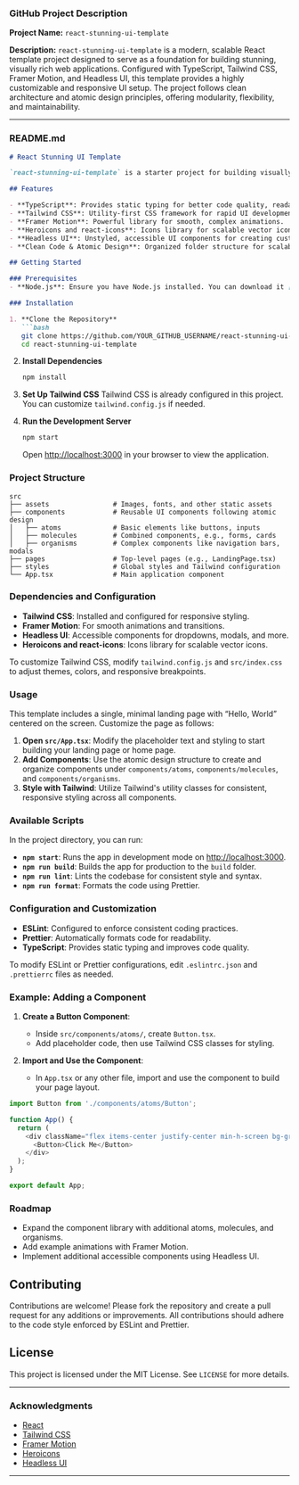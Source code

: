 ### **GitHub Project Description**

**Project Name:** `react-stunning-ui-template`

**Description:**
`react-stunning-ui-template` is a modern, scalable React template project designed to serve as a foundation for building stunning, visually rich web applications. Configured with TypeScript, Tailwind CSS, Framer Motion, and Headless UI, this template provides a highly customizable and responsive UI setup. The project follows clean architecture and atomic design principles, offering modularity, flexibility, and maintainability.

---

### **README.md**

```markdown
# React Stunning UI Template

`react-stunning-ui-template` is a starter project for building visually stunning and modular web applications with React and TypeScript. This template is equipped with modern UI libraries, including Tailwind CSS for responsive styling, Framer Motion for animations, and Headless UI for accessible components. It’s optimized for a scalable, component-based architecture following atomic design principles.

## Features

- **TypeScript**: Provides static typing for better code quality, readability, and error handling.
- **Tailwind CSS**: Utility-first CSS framework for rapid UI development and responsive design.
- **Framer Motion**: Powerful library for smooth, complex animations.
- **Heroicons and react-icons**: Icons library for scalable vector icons.
- **Headless UI**: Unstyled, accessible UI components for creating custom-styled widgets.
- **Clean Code & Atomic Design**: Organized folder structure for scalability and modularity.

## Getting Started

### Prerequisites
- **Node.js**: Ensure you have Node.js installed. You can download it [here](https://nodejs.org/).

### Installation

1. **Clone the Repository**
   ```bash
   git clone https://github.com/YOUR_GITHUB_USERNAME/react-stunning-ui-template.git
   cd react-stunning-ui-template
   ```

2. **Install Dependencies**
   ```bash
   npm install
   ```

3. **Set Up Tailwind CSS**
   Tailwind CSS is already configured in this project. You can customize `tailwind.config.js` if needed.

4. **Run the Development Server**
   ```bash
   npm start
   ```

   Open [http://localhost:3000](http://localhost:3000) in your browser to view the application.

### Project Structure

```
src
├── assets                # Images, fonts, and other static assets
├── components            # Reusable UI components following atomic design
│   ├── atoms             # Basic elements like buttons, inputs
│   ├── molecules         # Combined components, e.g., forms, cards
│   ├── organisms         # Complex components like navigation bars, modals
├── pages                 # Top-level pages (e.g., LandingPage.tsx)
├── styles                # Global styles and Tailwind configuration
└── App.tsx               # Main application component
```

### Dependencies and Configuration

- **Tailwind CSS**: Installed and configured for responsive styling.
- **Framer Motion**: For smooth animations and transitions.
- **Headless UI**: Accessible components for dropdowns, modals, and more.
- **Heroicons and react-icons**: Icons library for scalable vector icons.

To customize Tailwind CSS, modify `tailwind.config.js` and `src/index.css` to adjust themes, colors, and responsive breakpoints.

### Usage

This template includes a single, minimal landing page with “Hello, World” centered on the screen. Customize the page as follows:

1. **Open `src/App.tsx`**: Modify the placeholder text and styling to start building your landing page or home page.
2. **Add Components**: Use the atomic design structure to create and organize components under `components/atoms`, `components/molecules`, and `components/organisms`.
3. **Style with Tailwind**: Utilize Tailwind's utility classes for consistent, responsive styling across all components.

### Available Scripts

In the project directory, you can run:

- **`npm start`**: Runs the app in development mode on [http://localhost:3000](http://localhost:3000).
- **`npm run build`**: Builds the app for production to the `build` folder.
- **`npm run lint`**: Lints the codebase for consistent style and syntax.
- **`npm run format`**: Formats the code using Prettier.

### Configuration and Customization

- **ESLint**: Configured to enforce consistent coding practices.
- **Prettier**: Automatically formats code for readability.
- **TypeScript**: Provides static typing and improves code quality.

To modify ESLint or Prettier configurations, edit `.eslintrc.json` and `.prettierrc` files as needed.

### Example: Adding a Component

1. **Create a Button Component**:
   - Inside `src/components/atoms/`, create `Button.tsx`.
   - Add placeholder code, then use Tailwind CSS classes for styling.

2. **Import and Use the Component**:
   - In `App.tsx` or any other file, import and use the component to build your page layout.

```typescript
import Button from './components/atoms/Button';

function App() {
  return (
    <div className="flex items-center justify-center min-h-screen bg-gray-100">
      <Button>Click Me</Button>
    </div>
  );
}

export default App;
```

### Roadmap

- Expand the component library with additional atoms, molecules, and organisms.
- Add example animations with Framer Motion.
- Implement additional accessible components using Headless UI.

## Contributing

Contributions are welcome! Please fork the repository and create a pull request for any additions or improvements. All contributions should adhere to the code style enforced by ESLint and Prettier.

## License

This project is licensed under the MIT License. See `LICENSE` for more details.

---

### Acknowledgments

- [React](https://reactjs.org/)
- [Tailwind CSS](https://tailwindcss.com/)
- [Framer Motion](https://www.framer.com/motion/)
- [Heroicons](https://heroicons.com/)
- [Headless UI](https://headlessui.dev/)

---
